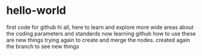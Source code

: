 # hello-world
first code for github
hi all,
here to learn and explore more wide areas about the coding parameters and standards
now learning github how to use
these are new things trying again to create and merge the nodes.
created again the branch to see new things
